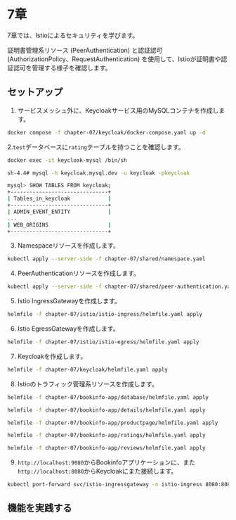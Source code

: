 # 7章

7章では、Istioによるセキュリティを学びます。

証明書管理系リソース (PeerAuthentication) と認証認可 (AuthorizationPolicy、RequestAuthentication) を使用して、Istioが証明書や認証認可を管理する様子を確認します。

## セットアップ

1. サービスメッシュ外に、Keycloakサービス用のMySQLコンテナを作成します。

```bash
docker compose -f chapter-07/keycloak/docker-compose.yaml up -d
```

2.`test`データベースに`rating`テーブルを持つことを確認します。

```bash
docker exec -it keycloak-mysql /bin/sh

sh-4.4# mysql -h keycloak.mysql.dev -u keycloak -pkeycloak

mysql> SHOW TABLES FROM keycloak;
+-------------------------------+
| Tables_in_keycloak            |
+-------------------------------+
| ADMIN_EVENT_ENTITY            |
...
| WEB_ORIGINS                   |
+-------------------------------+
```

3. Namespaceリソースを作成します。

```bash
kubectl apply --server-side -f chapter-07/shared/namespace.yaml
```

4. PeerAuthenticationリソースを作成します。

```bash
kubectl apply --server-side -f chapter-07/shared/peer-authentication.yaml
```

5. Istio IngressGatewayを作成します。

```bash
helmfile -f chapter-07/istio/istio-ingress/helmfile.yaml apply
```

6. Istio EgressGatewayを作成します。

```bash
helmfile -f chapter-07/istio/istio-egress/helmfile.yaml apply
```

7. Keycloakを作成します。

```bash
helmfile -f chapter-07/keycloak/helmfile.yaml apply
```

8. Istioのトラフィック管理系リソースを作成します。

```bash
helmfile -f chapter-07/bookinfo-app/database/helmfile.yaml apply

helmfile -f chapter-07/bookinfo-app/details/helmfile.yaml apply

helmfile -f chapter-07/bookinfo-app/productpage/helmfile.yaml apply

helmfile -f chapter-07/bookinfo-app/ratings/helmfile.yaml apply

helmfile -f chapter-07/bookinfo-app/reviews/helmfile.yaml apply
```

9. `http://localhost:9080`からBookinfoアプリケーションに、また`http://localhost:8080`からKeycloakにまた接続します。

```bash
kubectl port-forward svc/istio-ingressgateway -n istio-ingress 8080:8080 9080:9080
```

## 機能を実践する
